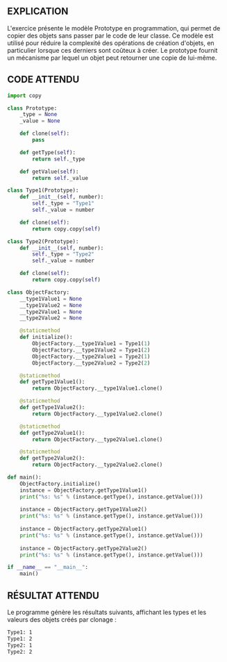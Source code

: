 ## EXPLICATION

L'exercice présente le modèle Prototype en programmation, qui permet de copier des objets sans passer par le code de leur classe. Ce modèle est utilisé pour réduire la complexité des opérations de création d'objets, en particulier lorsque ces derniers sont coûteux à créer. Le prototype fournit un mécanisme par lequel un objet peut retourner une copie de lui-même.

## CODE ATTENDU

```python
import copy

class Prototype:
    _type = None
    _value = None

    def clone(self):
        pass

    def getType(self):
        return self._type

    def getValue(self):
        return self._value

class Type1(Prototype):
    def __init__(self, number):
        self._type = "Type1"
        self._value = number

    def clone(self):
        return copy.copy(self)

class Type2(Prototype):
    def __init__(self, number):
        self._type = "Type2"
        self._value = number

    def clone(self):
        return copy.copy(self)

class ObjectFactory:
    __type1Value1 = None
    __type1Value2 = None
    __type2Value1 = None
    __type2Value2 = None

    @staticmethod
    def initialize():
        ObjectFactory.__type1Value1 = Type1(1)
        ObjectFactory.__type1Value2 = Type1(2)
        ObjectFactory.__type2Value1 = Type2(1)
        ObjectFactory.__type2Value2 = Type2(2)

    @staticmethod
    def getType1Value1():
        return ObjectFactory.__type1Value1.clone()

    @staticmethod
    def getType1Value2():
        return ObjectFactory.__type1Value2.clone()

    @staticmethod
    def getType2Value1():
        return ObjectFactory.__type2Value1.clone()

    @staticmethod
    def getType2Value2():
        return ObjectFactory.__type2Value2.clone()

def main():
    ObjectFactory.initialize()
    instance = ObjectFactory.getType1Value1()
    print("%s: %s" % (instance.getType(), instance.getValue()))
    
    instance = ObjectFactory.getType1Value2()
    print("%s: %s" % (instance.getType(), instance.getValue()))
    
    instance = ObjectFactory.getType2Value1()
    print("%s: %s" % (instance.getType(), instance.getValue()))
    
    instance = ObjectFactory.getType2Value2()
    print("%s: %s" % (instance.getType(), instance.getValue()))

if __name__ == "__main__":
    main()
```

## RÉSULTAT ATTENDU

Le programme génère les résultats suivants, affichant les types et les valeurs des objets créés par clonage :

```bash
Type1: 1
Type1: 2
Type2: 1
Type2: 2
```